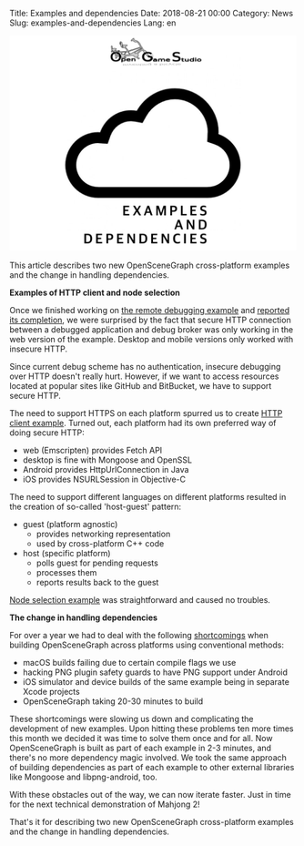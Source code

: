 Title: Examples and dependencies
Date: 2018-08-21 00:00
Category: News
Slug: examples-and-dependencies
Lang: en

![Screenshot][screenshot]

This article describes two new OpenSceneGraph cross-platform examples and the change in handling dependencies.

**Examples of HTTP client and node selection**

Once we finished working on [the remote debugging example][osgcpe-04] and [reported its completion][article-2018-june], we were surprised by the fact that secure HTTP connection between a debugged application and debug broker was only working in the web version of the example. Desktop and mobile versions only worked with insecure HTTP.

Since current debug scheme has no authentication, insecure debugging over HTTP doesn't really hurt. However, if we want to access resources located at popular sites like GitHub and BitBucket, we have to support secure HTTP.

The need to support HTTPS on each platform spurred us to create [HTTP client example][osgcpe-03]. Turned out, each platform had its own preferred way of doing secure HTTP:

* web (Emscripten) provides Fetch API
* desktop is fine with Mongoose and OpenSSL
* Android provides HttpUrlConnection in Java
* iOS provides NSURLSession in Objective-C

The need to support different languages on different platforms resulted in the creation of so-called 'host-guest' pattern:

* guest (platform agnostic)
    * provides networking representation
    * used by cross-platform C++ code
* host (specific platform)
    * polls guest for pending requests
    * processes them
    * reports results back to the guest

[Node selection example][osgcpe-05] was straightforward and caused no troubles.

**The change in handling dependencies**

For over a year we had to deal with the following [shortcomings][osg-shortcomings] when building OpenSceneGraph across platforms using conventional methods:

* macOS builds failing due to certain compile flags we use
* hacking PNG plugin safety guards to have PNG support under Android
* iOS simulator and device builds of the same example being in separate Xcode projects
* OpenSceneGraph taking 20-30 minutes to build

These shortcomings were slowing us down and complicating the development of new examples. Upon hitting these problems ten more times this month we decided it was time to solve them once and for all. Now OpenSceneGraph is built as part of each example in 2-3 minutes, and there's no more dependency magic involved.  We took the same approach of building dependencies as part of each example to other external libraries like Mongoose and libpng-android, too.

With these obstacles out of the way, we can now iterate faster. Just in time for the next technical demonstration of Mahjong 2!

That's it for describing two new OpenSceneGraph cross-platform examples and the change in handling dependencies.

[screenshot]: images/2018-08-21-examples-and-dependencies.png

[article-2018-june]: 2018-06-27-example-driven-development.html

[osgcpe-03]: https://github.com/OGStudio/openscenegraph-cross-platform-examples/tree/master/03.HTTPClient
[osgcpe-04]: https://github.com/OGStudio/openscenegraph-cross-platform-examples/tree/master/04.RemoteDebugging
[osgcpe-05]: https://github.com/OGStudio/openscenegraph-cross-platform-examples/tree/master/05.NodeSelection

[osg-shortcomings]: http://forum.openscenegraph.org/viewtopic.php?t=17443
